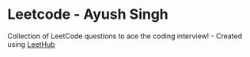 # Leetcode - Ayush Singh
Collection of LeetCode questions to ace the coding interview! - Created using [LeetHub](https://github.com/QasimWani/LeetHub)
